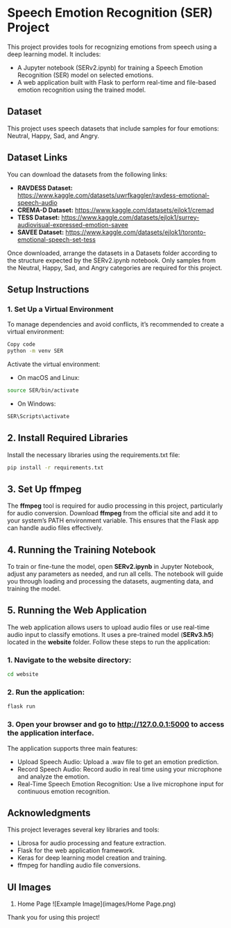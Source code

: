 # Speech Emotion Recognition (SER) Project

This project provides tools for recognizing emotions from speech using a deep learning model. It includes:

- A Jupyter notebook (SERv2.ipynb) for training a Speech Emotion Recognition (SER) model on selected emotions.
- A web application built with Flask to perform real-time and file-based emotion recognition using the trained model.

## Dataset
This project uses speech datasets that include samples for four emotions: Neutral, Happy, Sad, and Angry.

## Dataset Links
You can download the datasets from the following links:

- **RAVDESS Dataset:** https://www.kaggle.com/datasets/uwrfkaggler/ravdess-emotional-speech-audio
- **CREMA-D Dataset:** https://www.kaggle.com/datasets/ejlok1/cremad
- **TESS Dataset:** https://www.kaggle.com/datasets/ejlok1/surrey-audiovisual-expressed-emotion-savee
- **SAVEE Dataset:** https://www.kaggle.com/datasets/ejlok1/toronto-emotional-speech-set-tess

Once downloaded, arrange the datasets in a Datasets folder according to the structure expected by the SERv2.ipynb notebook. Only samples from the Neutral, Happy, Sad, and Angry categories are required for this project.

## Setup Instructions
### 1. Set Up a Virtual Environment
To manage dependencies and avoid conflicts, it’s recommended to create a virtual environment:

```bash
Copy code
python -m venv SER
```

Activate the virtual environment:

- On macOS and Linux:
```bash
source SER/bin/activate
```

- On Windows:
```bash
SER\Scripts\activate
```

## 2. Install Required Libraries
Install the necessary libraries using the requirements.txt file:
```bash
pip install -r requirements.txt
```

## 3. Set Up ffmpeg
The **ffmpeg** tool is required for audio processing in this project, particularly for audio conversion. Download **ffmpeg** from the official site and add it to your system’s PATH environment variable. This ensures that the Flask app can handle audio files effectively.

## 4. Running the Training Notebook
To train or fine-tune the model, open **SERv2.ipynb** in Jupyter Notebook, adjust any parameters as needed, and run all cells. The notebook will guide you through loading and processing the datasets, augmenting data, and training the model.

## 5. Running the Web Application
The web application allows users to upload audio files or use real-time audio input to classify emotions. It uses a pre-trained model (**SERv3.h5**) located in the **website** folder. Follow these steps to run the application:

### 1. Navigate to the website directory:
```bash
cd website
```
### 2. Run the application:
```bash
flask run
```
### 3. Open your browser and go to http://127.0.0.1:5000 to access the application interface.

The application supports three main features:

- Upload Speech Audio: Upload a .wav file to get an emotion prediction.
- Record Speech Audio: Record audio in real time using your microphone and analyze the emotion.
- Real-Time Speech Emotion Recognition: Use a live microphone input for continuous emotion recognition.

## Acknowledgments

This project leverages several key libraries and tools:

- Librosa for audio processing and feature extraction.
- Flask for the web application framework.
- Keras for deep learning model creation and training.
- ffmpeg for handling audio file conversions.

## UI Images
1. Home Page
![Example Image](images/Home Page.png)

Thank you for using this project!
